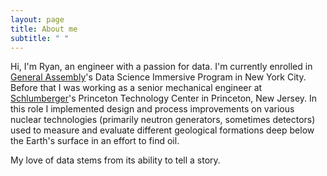 ```yaml
---
layout: page
title: About me
subtitle: " "
---
```


Hi, I'm Ryan, an engineer with a passion for data.  I'm currently enrolled in [General Assembly](https://generalassemb.ly/)'s Data Science Immersive Program in New York City.  Before that I was working as a senior mechanical engineer at [Schlumberger](http://www.slb.com/)'s Princeton Technology Center in Princeton, New Jersey.  In this role I implemented design and process improvements on various nuclear technologies (primarily neutron generators, sometimes detectors) used to measure and evaluate different geological formations deep below the Earth's surface in an effort to find oil.  

My love of data stems from its ability to tell a story.